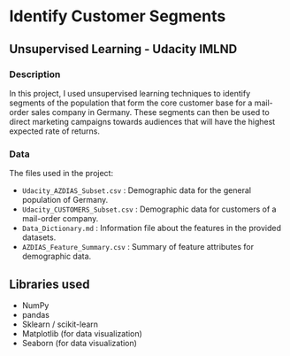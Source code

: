 # Identify Customer Segments

## Unsupervised Learning - Udacity IMLND 


### Description


In this project, I used unsupervised learning techniques to identify segments of the population that form the core customer base for a mail-order sales company in Germany. These segments can then be used to direct marketing campaigns towards audiences that will have the highest expected rate of returns.



### Data 

The files used in the project:

- `Udacity_AZDIAS_Subset.csv` : Demographic data for the general population of Germany.
- `Udacity_CUSTOMERS_Subset.csv` : Demographic data for customers of a mail-order company.
- `Data_Dictionary.md` : Information file about the features in the provided datasets.
- `AZDIAS_Feature_Summary.csv` : Summary of feature attributes for demographic data.

## Libraries used 

* NumPy
* pandas
* Sklearn / scikit-learn
* Matplotlib (for data visualization)
* Seaborn (for data visualization)
